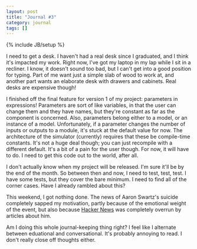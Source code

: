 ```yaml
---
layout: post
title: "Journal #3"
category: journal
tags: []
---
```

{% include JB/setup %}

I need to get a desk. I haven't had a real desk since I graduated, and I think it's impacted my work. Right now, I've got my laptop in my lap while I sit in a recliner. I know, it doesn't sound too bad, but I can't get into a good position for typing. Part of me want just a simple slab of wood to work at, and another part wants an elaborate desk with drawers and cabinets. Real desks are expensive though!

I finished off the final feature for version 1 of my project: parameters in expressions! Parameters are sort of like variables, in that the user can change them and they have names, but they're constant as far as the component is concerned. Also, parameters belong either to a model, or an instance of a model. Unfortunately, if a parameter changes the number of inputs or outputs to a module, it's stuck at the default value for now. The architecture of the simulator (currently) requires that these be compile-time constants. It's not a huge deal though; you can just recompile with a different default. It's a bit of a pain for the user though. For now, it will have to do. I need to get this code out to the world, after all.

I don't actually know when my project will be released. I'm sure it'll be by the end of the month. So between then and now, I need to test, test, test. I have some tests, but they cover the bare minimum. I need to find all of the corner cases. Have I already rambled about this?

This weekend, I got nothing done. The news of Aaron Swartz's suicide completely sapped my motivation, partly because of the emotional weight of the event, but also because [Hacker News][hn] was completely overrun by articles about him.

Am I doing this whole journal-keeping thing right? I feel like I alternate between eduational and conversational. It's probably annoying to read. I don't really close off thoughts either.

[hn]: http://news.ycombinator.com/
